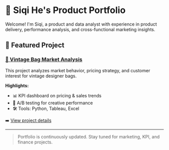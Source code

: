 # 💼 Siqi He's Product Portfolio

Welcome! I'm Siqi, a product and data analyst with experience in product delivery, performance analysis, and cross-functional marketing insights.

## 🚀 Featured Project

### [👜 Vintage Bag Market Analysis](./vintage-bag-market-analysis)
This project analyzes market behavior, pricing strategy, and customer interest for vintage designer bags.

**Highlights:**
- 📊 KPI dashboard on pricing & sales trends
- 🧪 A/B testing for creative performance
- 🛠 Tools: Python, Tableau, Excel

➡️ [View project details](./vintage-bag-market-analysis)

---

> Portfolio is continuously updated. Stay tuned for marketing, KPI, and finance projects.
